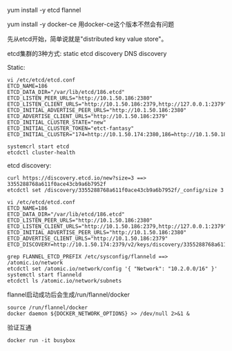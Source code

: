 yum install -y etcd flannel

yum install -y docker-ce 用docker-ce这个版本不然会有问题

先从etcd开始，简单说就是"distributed key value store"。

etcd集群的3种方式:
static
etcd discovery
DNS discovery

Static:
```shell
vi /etc/etcd/etcd.conf
ETCD_NAME=186
ETCD_DATA_DIR="/var/lib/etcd/186.etcd"
ETCD_LISTEN_PEER_URLS="http://10.1.50.186:2380"
ETCD_LISTEN_CLIENT_URLS="http://10.1.50.186:2379,http://127.0.0.1:2379"
ETCD_INITIAL_ADVERTISE_PEER_URLS="http://10.1.50.186:2380"
ETCD_ADVERTISE_CLIENT_URLS="http://10.1.50.186:2379"
ETCD_INITIAL_CLUSTER_STATE="new"
ETCD_INITIAL_CLUSTER_TOKEN="etct-fantasy"
ETCD_INITIAL_CLUSTER="174=http://10.1.50.174:2380,186=http://10.1.50.186:2380"

systemcrl start etcd
etcdctl cluster-health
```
etcd discovery:
```shell
curl https://discovery.etcd.io/new?size=3 ==>  3355288768a611f0ace43cb9a6b7952f
etcdctl set /discovery/3355288768a611f0ace43cb9a6b7952f/_config/size 3

vi /etc/etcd/etcd.conf
ETCD_NAME=186
ETCD_DATA_DIR="/var/lib/etcd/186.etcd"
ETCD_LISTEN_PEER_URLS="http://10.1.50.186:2380"
ETCD_LISTEN_CLIENT_URLS="http://10.1.50.186:2379,http://127.0.0.1:2379"
ETCD_INITIAL_ADVERTISE_PEER_URLS="http://10.1.50.186:2380"
ETCD_ADVERTISE_CLIENT_URLS="http://10.1.50.186:2379"
ETCD_DISCOVERY=http://10.1.50.174:2379/v2/keys/discovery/3355288768a611f0ace43cb9a6b7952f

grep FLANNEL_ETCD_PREFIX /etc/sysconfig/flanneld ==> /atomic.io/network
etcdctl set /atomic.io/network/config '{ "Network": "10.2.0.0/16" }'
systemctl start flanneld
etcdctl ls /atomic.io/network/subnets
```
flannel启动成功后会生成/run/flannel/docker
```shell
source /run/flannel/docker
docker daemon ${DOCKER_NETWORK_OPTIONS} >> /dev/null 2>&1 &
```
验证互通
```shell
docker run -it busybox
```
